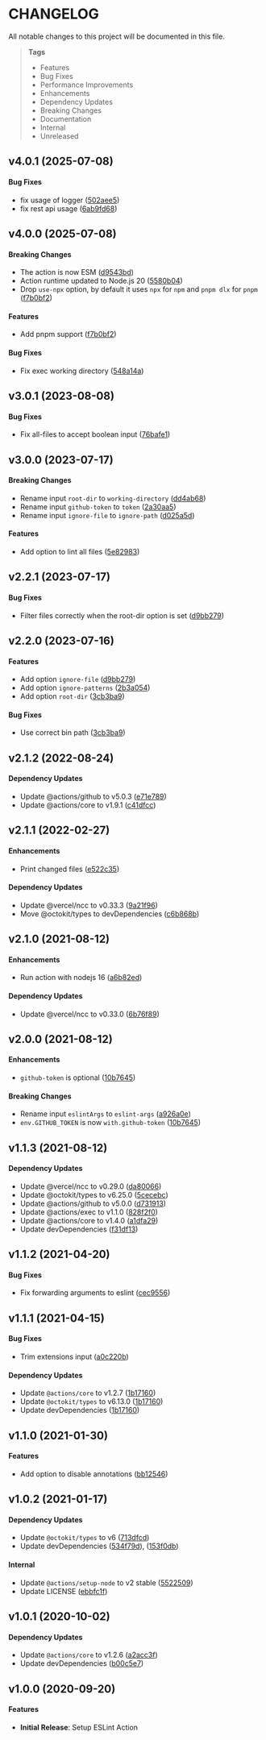 # CHANGELOG

All notable changes to this project will be documented in this file.

> **Tags**
>
> - Features
> - Bug Fixes
> - Performance Improvements
> - Enhancements
> - Dependency Updates
> - Breaking Changes
> - Documentation
> - Internal
> - Unreleased

## v4.0.1 (2025-07-08)

#### Bug Fixes

- fix usage of logger ([502aee5](https://github.com/sibiraj-s/action-eslint/commit/502aee5))
- fix rest api usage ([6ab9fd68](https://github.com/sibiraj-s/action-eslint/commit/6ab9fd68))

## v4.0.0 (2025-07-08)

#### Breaking Changes

- The action is now ESM ([d9543bd](https://github.com/sibiraj-s/action-eslint/commit/d9543bd))
- Action runtime updated to Node.js 20 ([5580b04](https://github.com/sibiraj-s/action-eslint/commit/5580b04))
- Drop `use-npx` option, by default it uses `npx` for `npm` and `pnpm dlx` for `pnpm` ([f7b0bf2](https://github.com/sibiraj-s/action-eslint/commit/f7b0bf2))

#### Features

- Add pnpm support ([f7b0bf2](https://github.com/sibiraj-s/action-eslint/commit/f7b0bf2))

#### Bug Fixes

- Fix exec working directory ([548a14a](https://github.com/sibiraj-s/action-eslint/commit/548a14a))

## v3.0.1 (2023-08-08)

#### Bug Fixes

- Fix all-files to accept boolean input ([76bafe1](https://github.com/sibiraj-s/action-eslint/commit/76bafe1))

## v3.0.0 (2023-07-17)

#### Breaking Changes

- Rename input `root-dir` to `working-directory` ([dd4ab68](https://github.com/sibiraj-s/action-eslint/commit/dd4ab68))
- Rename input `github-token` to `token` ([2a30aa5](https://github.com/sibiraj-s/action-eslint/commit/2a30aa5))
- Rename input `ignore-file` to `ignore-path` ([d025a5d](https://github.com/sibiraj-s/action-eslint/commit/d025a5d))

#### Features

- Add option to lint all files ([5e82983](https://github.com/sibiraj-s/action-eslint/commit/5e82983))

## v2.2.1 (2023-07-17)

#### Bug Fixes

- Filter files correctly when the root-dir option is set ([d9bb279](https://github.com/sibiraj-s/action-eslint/commit/d9bb279))

## v2.2.0 (2023-07-16)

#### Features

- Add option `ignore-file` ([d9bb279](https://github.com/sibiraj-s/action-eslint/commit/d9bb279))
- Add option `ignore-patterns` ([2b3a054](https://github.com/sibiraj-s/action-eslint/commit/2b3a054))
- Add option `root-dir` ([3cb3ba9](https://github.com/sibiraj-s/action-eslint/commit/3cb3ba9))

#### Bug Fixes

- Use correct bin path ([3cb3ba9](https://github.com/sibiraj-s/action-eslint/commit/3cb3ba9))

## v2.1.2 (2022-08-24)

#### Dependency Updates

- Update @actions/github to v5.0.3 ([e71e789](https://github.com/sibiraj-s/action-eslint/commit/e71e789))
- Update @actions/core to v1.9.1 ([c41dfcc](https://github.com/sibiraj-s/action-eslint/commit/c41dfcc))

## v2.1.1 (2022-02-27)

#### Enhancements

- Print changed files ([e522c35](https://github.com/sibiraj-s/action-eslint/commit/e522c35))

#### Dependency Updates

- Update @vercel/ncc to v0.33.3 ([9a21f96](https://github.com/sibiraj-s/action-eslint/commit/9a21f96))
- Move @octokit/types to devDependencies ([c6b868b](https://github.com/sibiraj-s/action-eslint/commit/c6b868b))

## v2.1.0 (2021-08-12)

#### Enhancements

- Run action with nodejs 16 ([a6b82ed](https://github.com/sibiraj-s/action-eslint/commit/a6b82ed))

#### Dependency Updates

- Update @vercel/ncc to v0.33.0 ([6b76f89](https://github.com/sibiraj-s/action-eslint/commit/6b76f89))

## v2.0.0 (2021-08-12)

#### Enhancements

- `github-token` is optional ([10b7645](https://github.com/sibiraj-s/action-eslint/commit/10b7645))

#### Breaking Changes

- Rename input `eslintArgs` to `eslint-args` ([a926a0e](https://github.com/sibiraj-s/action-eslint/commit/a926a0e))
- `env.GITHUB_TOKEN` is now `with.github-token` ([10b7645](https://github.com/sibiraj-s/action-eslint/commit/10b7645))

## v1.1.3 (2021-08-12)

#### Dependency Updates

- Update @vercel/ncc to v0.29.0 ([da80066](https://github.com/sibiraj-s/action-eslint/commit/da80066))
- Update @octokit/types to v6.25.0 ([5cecebc](https://github.com/sibiraj-s/action-eslint/commit/5cecebc))
- Update @actions/github to v5.0.0 ([d731913](https://github.com/sibiraj-s/action-eslint/commit/d731913))
- Update @actions/exec to v1.1.0 ([828f2f0](https://github.com/sibiraj-s/action-eslint/commit/828f2f0))
- Update @actions/core to v1.4.0 ([a1dfa29](https://github.com/sibiraj-s/action-eslint/commit/a1dfa29))
- Update devDependencies ([f31df13](https://github.com/sibiraj-s/action-eslint/commit/f31df13))

## v1.1.2 (2021-04-20)

#### Bug Fixes

- Fix forwarding arguments to eslint ([cec9556](https://github.com/sibiraj-s/action-eslint/commit/cec9556))

## v1.1.1 (2021-04-15)

#### Bug Fixes

- Trim extensions input ([a0c220b](https://github.com/sibiraj-s/action-eslint/commit/a0c220b))

#### Dependency Updates

- Update `@actions/core` to v1.2.7 ([1b17160](https://github.com/sibiraj-s/action-eslint/commit/1b17160))
- Update `@octokit/types` to v6.13.0 ([1b17160](https://github.com/sibiraj-s/action-eslint/commit/1b17160))
- Update devDependencies ([1b17160](https://github.com/sibiraj-s/action-eslint/commit/1b17160))

## v1.1.0 (2021-01-30)

#### Features

- Add option to disable annotations ([bb12546](https://github.com/sibiraj-s/action-eslint/commit/bb12546))

## v1.0.2 (2021-01-17)

#### Dependency Updates

- Update `@octokit/types` to v6 ([713dfcd](https://github.com/sibiraj-s/action-eslint/commit/713dfcd))
- Update devDependencies ([534f79d](https://github.com/sibiraj-s/action-eslint/commit/534f79d)), ([153f0db](https://github.com/sibiraj-s/action-eslint/commit/153f0db))

#### Internal

- Update `@actions/setup-node` to v2 stable ([5522509](https://github.com/sibiraj-s/action-eslint/commit/5522509))
- Update LICENSE ([ebbfc1f](https://github.com/sibiraj-s/action-eslint/commit/ebbfc1f))

## v1.0.1 (2020-10-02)

#### Dependency Updates

- Update `@actions/core` to v1.2.6 ([a2acc3f](https://github.com/sibiraj-s/action-eslint/commit/a2acc3f))
- Update devDependencies ([b00c5e7](https://github.com/sibiraj-s/action-eslint/commit/b00c5e7))

## v1.0.0 (2020-09-20)

#### Features

- **Initial Release**: Setup ESLint Action
